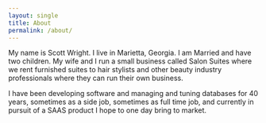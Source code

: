 ```yaml
---
layout: single
title: About
permalink: /about/
---
```


My name is Scott Wright. I live in Marietta, Georgia. I am Married and have two children. My wife and I run a small
business called Salon Suites where we rent furnished suites to hair stylists and other beauty industry professionals
where they can run their own business.

I have been developing software and managing and tuning databases for 40 years, sometimes as a side job, sometimes
as full time job, and currently in pursuit of a SAAS product I hope to one day bring to market.
